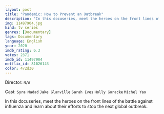 ```yaml
---
layout: post
title: "Pandemic: How to Prevent an Outbreak"
description: "In this docuseries, meet the heroes on the front lines of the battle against influenza and learn about their efforts to stop the next global outbreak..."
img: 11497904.jpg
kind: tv series
genres: [Documentary]
tags: Documentary 
language: English
year: 2020
imdb_rating: 6.3
votes: 2371
imdb_id: 11497904
netflix_id: 81026143
color: 472d30
---
```

Director: `N/A`  

Cast: `Syra Madad` `Jake Glanville` `Sarah Ives` `Holly Goracke` `Michel Yao` 

In this docuseries, meet the heroes on the front lines of the battle against influenza and learn about their efforts to stop the next global outbreak.